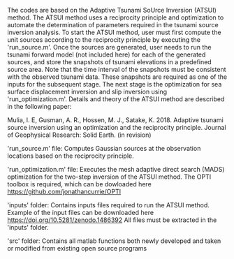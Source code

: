 The codes are based on the Adaptive Tsunami SoUrce Inversion (ATSUI) method. The ATSUI method uses a reciprocity principle and optimization to automate the determination of parameters required in the tsunami source inversion analysis. To start the ATSUI method, user must first compute the unit sources according to the reciprocity principle by executing the 'run_source.m'. Once the sources are generated, user needs to run the tsunami forward model (not included here) for each of the generated sources, and store the snapshots of tsunami elevations in a predefined source area. Note that the time interval of the snapshots must be consistent with the observed tsunami data. These snapshots are required as one of the inputs for the subsequent stage. The next stage is the optimization for 
sea surface displacement inversion and slip inversion using 'run_optimization.m'. Details and theory of the ATSUI 
method are described in the following paper:

Mulia, I. E, Gusman, A. R., Hossen, M. J., Satake, K. 2018. Adaptive tsunami source inversion using an optimization and the reciprocity principle. Journal of Geophysical Research: Solid Earth. (in revision)
   
'run_source.m' file: 
Computes Gaussian sources at the observation locations based on the reciprocity principle. 

'run_optimization.m' file: 
Executes the mesh adaptive direct search (MADS) optimization for the two-step inversion of the ATSUI method. The OPTI toolbox is required, which can be dowloaded here https://github.com/jonathancurrie/OPTI 

'inputs' folder:
Contains inputs files required to run the ATSUI method. Example of the input files can be downloaded here https://doi.org/10.5281/zenodo.1486392
All files must be extracted in the 'inputs' folder.

'src' folder:
Contains all matlab functions both newly developed and taken or modified from existing open source programs
